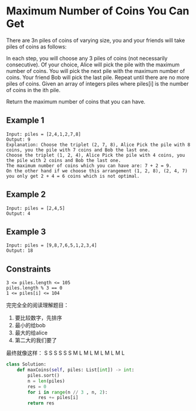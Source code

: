 # Maximum Number of Coins You Can Get

There are 3n piles of coins of varying size, you and your friends will take piles of coins as follows:

In each step, you will choose any 3 piles of coins (not necessarily consecutive).
Of your choice, Alice will pick the pile with the maximum number of coins.
You will pick the next pile with the maximum number of coins.
Your friend Bob will pick the last pile.
Repeat until there are no more piles of coins.
Given an array of integers piles where piles[i] is the number of coins in the ith pile.

Return the maximum number of coins that you can have.

## Example 1

```text
Input: piles = [2,4,1,2,7,8]
Output: 9
Explanation: Choose the triplet (2, 7, 8), Alice Pick the pile with 8 coins, you the pile with 7 coins and Bob the last one.
Choose the triplet (1, 2, 4), Alice Pick the pile with 4 coins, you the pile with 2 coins and Bob the last one.
The maximum number of coins which you can have are: 7 + 2 = 9.
On the other hand if we choose this arrangement (1, 2, 8), (2, 4, 7) you only get 2 + 4 = 6 coins which is not optimal.
```

## Example 2

```text
Input: piles = [2,4,5]
Output: 4
```

## Example 3

```text
Input: piles = [9,8,7,6,5,1,2,3,4]
Output: 18
```

## Constraints

```text
3 <= piles.length <= 105
piles.length % 3 == 0
1 <= piles[i] <= 104
```

完完全全的阅读理解题目：
1. 要比较数字，先排序
2. 最小的给bob
3. 最大的给alice
4. 第二大的我们要了

最终就像这样： S S S S S S M L M L M L M L M L

```python
class Solution:
    def maxCoins(self, piles: List[int]) -> int:
        piles.sort()
        n = len(piles)
        res = 0
        for i in range(n // 3 , n, 2):
            res += piles[i]
        return res
```
